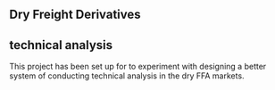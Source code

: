 ## Dry Freight Derivatives
## technical analysis

This project has been set up for to experiment with designing a better system of conducting technical analysis in the dry FFA markets. 

